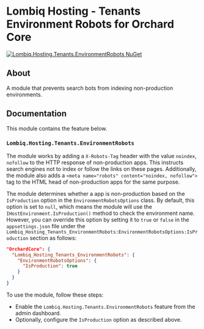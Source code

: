 # Lombiq Hosting - Tenants Environment Robots for Orchard Core

[![Lombiq.Hosting.Tenants.EnvironmentRobots NuGet](https://img.shields.io/nuget/v/Lombiq.Hosting.Tenants.EnvironmentRobots?label=Lombiq.Hosting.Tenants.EnvironmentRobots)](https://www.nuget.org/packages/Lombiq.Hosting.Tenants.EnvironmentRobots/)

## About

A module that prevents search bots from indexing non-production environments.

## Documentation

This module contains the feature below.

### `Lombiq.Hosting.Tenants.EnvironmentRobots`

The module works by adding a `X-Robots-Tag` header with the value `noindex`, `nofollow` to the HTTP response of non-production apps. This instructs search engines not to index or follow the links on these pages. Additionally, the module also adds a `<meta name="robots" content="noindex, nofollow">` tag to the HTML head of non-production apps for the same purpose.

The module determines whether a app is non-production based on the `IsProduction` option in the `EnvironmentRobotsOptions` class. By default, this option is set to `null`, which means the module will use the `IHostEnvironment.IsProduction()` method to check the environment name. However, you can override this option by setting it to `true` or `false` in the `appsettings.json` file under the `Lombiq_Hosting_Tenants_EnvironmentRobots:EnvironmentRobotsOptions:IsProduction` section as follows:

```json
"OrchardCore": {
  "Lombiq_Hosting_Tenants_EnvironmentRobots": {
    "EnvironmentRobotsOptions": {
      "IsProduction": true
    }
  }  
}
```

To use the module, follow these steps:

- Enable the `Lombiq.Hosting.Tenants.EnvironmentRobots` feature from the admin dashboard.
- Optionally, configure the `IsProduction` option as described above.
